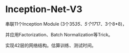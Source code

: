 # Inception-Net-V3

串联11个Inception Module (3个35*35、5个17*17、3个8*8)，

并应用Factorization、Batch Normalization等Trick。

实现42层的网络结构。估算训练、测试时间。
